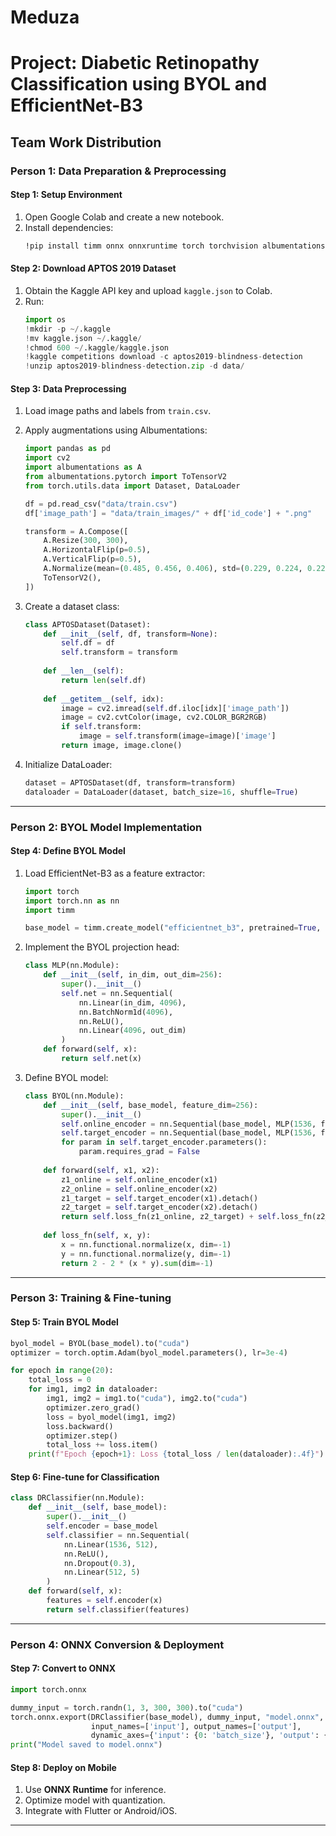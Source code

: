 # Meduza
# **Project: Diabetic Retinopathy Classification using BYOL and EfficientNet-B3**

## **Team Work Distribution**

### **Person 1: Data Preparation & Preprocessing**
#### **Step 1: Setup Environment**
1. Open Google Colab and create a new notebook.
2. Install dependencies:
   ```bash
   !pip install timm onnx onnxruntime torch torchvision albumentations
   ```

#### **Step 2: Download APTOS 2019 Dataset**
1. Obtain the Kaggle API key and upload `kaggle.json` to Colab.
2. Run:
   ```python
   import os
   !mkdir -p ~/.kaggle
   !mv kaggle.json ~/.kaggle/
   !chmod 600 ~/.kaggle/kaggle.json
   !kaggle competitions download -c aptos2019-blindness-detection
   !unzip aptos2019-blindness-detection.zip -d data/
   ```

#### **Step 3: Data Preprocessing**
1. Load image paths and labels from `train.csv`.
2. Apply augmentations using Albumentations:
   ```python
   import pandas as pd
   import cv2
   import albumentations as A
   from albumentations.pytorch import ToTensorV2
   from torch.utils.data import Dataset, DataLoader
   
   df = pd.read_csv("data/train.csv")
   df['image_path'] = "data/train_images/" + df['id_code'] + ".png"
   
   transform = A.Compose([
       A.Resize(300, 300),
       A.HorizontalFlip(p=0.5),
       A.VerticalFlip(p=0.5),
       A.Normalize(mean=(0.485, 0.456, 0.406), std=(0.229, 0.224, 0.225)),
       ToTensorV2(),
   ])
   ```

3. Create a dataset class:
   ```python
   class APTOSDataset(Dataset):
       def __init__(self, df, transform=None):
           self.df = df
           self.transform = transform
       
       def __len__(self):
           return len(self.df)
       
       def __getitem__(self, idx):
           image = cv2.imread(self.df.iloc[idx]['image_path'])
           image = cv2.cvtColor(image, cv2.COLOR_BGR2RGB)
           if self.transform:
               image = self.transform(image=image)['image']
           return image, image.clone()
   ```
4. Initialize DataLoader:
   ```python
   dataset = APTOSDataset(df, transform=transform)
   dataloader = DataLoader(dataset, batch_size=16, shuffle=True)
   ```

---

### **Person 2: BYOL Model Implementation**
#### **Step 4: Define BYOL Model**
1. Load EfficientNet-B3 as a feature extractor:
   ```python
   import torch
   import torch.nn as nn
   import timm
   
   base_model = timm.create_model("efficientnet_b3", pretrained=True, num_classes=0)
   ```

2. Implement the BYOL projection head:
   ```python
   class MLP(nn.Module):
       def __init__(self, in_dim, out_dim=256):
           super().__init__()
           self.net = nn.Sequential(
               nn.Linear(in_dim, 4096),
               nn.BatchNorm1d(4096),
               nn.ReLU(),
               nn.Linear(4096, out_dim)
           )
       def forward(self, x):
           return self.net(x)
   ```

3. Define BYOL model:
   ```python
   class BYOL(nn.Module):
       def __init__(self, base_model, feature_dim=256):
           super().__init__()
           self.online_encoder = nn.Sequential(base_model, MLP(1536, feature_dim))
           self.target_encoder = nn.Sequential(base_model, MLP(1536, feature_dim))
           for param in self.target_encoder.parameters():
               param.requires_grad = False
       
       def forward(self, x1, x2):
           z1_online = self.online_encoder(x1)
           z2_online = self.online_encoder(x2)
           z1_target = self.target_encoder(x1).detach()
           z2_target = self.target_encoder(x2).detach()
           return self.loss_fn(z1_online, z2_target) + self.loss_fn(z2_online, z1_target)
       
       def loss_fn(self, x, y):
           x = nn.functional.normalize(x, dim=-1)
           y = nn.functional.normalize(y, dim=-1)
           return 2 - 2 * (x * y).sum(dim=-1)
   ```

---

### **Person 3: Training & Fine-tuning**
#### **Step 5: Train BYOL Model**
```python
byol_model = BYOL(base_model).to("cuda")
optimizer = torch.optim.Adam(byol_model.parameters(), lr=3e-4)

for epoch in range(20):
    total_loss = 0
    for img1, img2 in dataloader:
        img1, img2 = img1.to("cuda"), img2.to("cuda")
        optimizer.zero_grad()
        loss = byol_model(img1, img2)
        loss.backward()
        optimizer.step()
        total_loss += loss.item()
    print(f"Epoch {epoch+1}: Loss {total_loss / len(dataloader):.4f}")
```

#### **Step 6: Fine-tune for Classification**
```python
class DRClassifier(nn.Module):
    def __init__(self, base_model):
        super().__init__()
        self.encoder = base_model
        self.classifier = nn.Sequential(
            nn.Linear(1536, 512),
            nn.ReLU(),
            nn.Dropout(0.3),
            nn.Linear(512, 5)
        )
    def forward(self, x):
        features = self.encoder(x)
        return self.classifier(features)
```

---

### **Person 4: ONNX Conversion & Deployment**
#### **Step 7: Convert to ONNX**
```python
import torch.onnx

dummy_input = torch.randn(1, 3, 300, 300).to("cuda")
torch.onnx.export(DRClassifier(base_model), dummy_input, "model.onnx",
                  input_names=['input'], output_names=['output'],
                  dynamic_axes={'input': {0: 'batch_size'}, 'output': {0: 'batch_size'}})
print("Model saved to model.onnx")
```

#### **Step 8: Deploy on Mobile**
1. Use **ONNX Runtime** for inference.
2. Optimize model with quantization.
3. Integrate with Flutter or Android/iOS.

---
